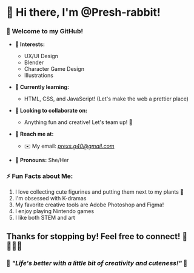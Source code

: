 # 🐰 Hi there, I'm @Presh-rabbit!

### 🌸 Welcome to my GitHub!

- **👀 Interests:**
  -  UX/UI Design
  -  Blender
  -  Character Game Design
  -  Illustrations

- **🌸 Currently learning:**
  - HTML, CSS, and JavaScript! (Let's make the web a prettier place)

- **🌸 Looking to collaborate on:**
  - Anything fun and creative! Let's team up! 🫧
    
- **🌸 Reach me at:**
  - ✉️ My email: *prexs.g40@gmail.com*

- **🌸 Pronouns:** She/Her

### ⚡ Fun Facts about Me:
1.  I love collecting cute figurines and putting them next to my plants 🌵
2.  I'm obsessed with K-dramas
3.  My favorite creative tools are Adobe Photoshop and Figma!
4.  I enjoy playing Nintendo games
5.  I like both STEM and art 

Thanks for stopping by! Feel free to connect! 🌸 👩🏽‍💻
---

### 🌸 *"Life's better with a little bit of creativity and cuteness!"* 🌸


<!---
Presh-rabbit/Presh-rabbit is a ✨ special ✨ repository because its `README.md` (this file) appears on your GitHub profile.
You can click the Preview link to take a look at your changes.
--->
